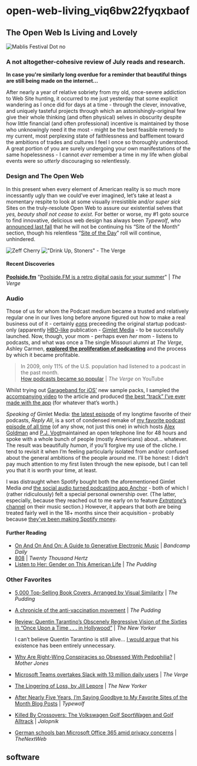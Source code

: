 # open-web-living\_viq6bw22fyqxbaof

## The Open Web Is Living and Lovely

![Mablis Festival Dot no](https://i.snap.as/SyC3Nsv.png)

### A not altogether-cohesive review of July reads and research.

**In case you're similarly long overdue for a reminder that beautiful things are still being made on the internet...**

After nearly a year of relative sobriety from my old, once-severe addiction to Web Site hunting, it occurred to me just yesterday that some explicit wandering as I once did for days at a time - through the clever, innovative, and uniquely tasteful projects through which an astonishingly-original few give their whole thinking \(and often physical\) selves in obscurity despite how little financial \(and often professional\) incentive is maintained by those who unknowingly need it the most - might be the best feasible remedy to my current, most perplexing state of faithlessness and bafflement toward the ambitions of trades and cultures I feel I once so thoroughly understood. A great portion of you are surely undergoing your own manifestations of the same hopelessness - I cannot _ever_ remember a time in my life when global events were so _utterly_ discouraging so relentlessly.

### Design and The Open Web

In this present when every element of American reality is so much more incessantly ugly than we could’ve ever imagined, let’s take at least a momentary respite to look at some visually irresistible and/or _super sick_ Sites on the truly-resolute Open Web to assure our existential selves that _yes, beauty shall not cease to exist_. For better or worse, my \#1 goto source to find innovative, delicious web design has always been _Typewolf_, who [announced last fall](https://www.typewolf.com/blog/goodbye-to-favorite-sites-posts) that he will not be continuing his “Site of the Month” section, though his relentless “[Site of the Day](https://www.typewolf.com/site-of-the-day)” roll will continue, unhindered.

![Zeff Cherry](https://i.snap.as/5Qq3Obi.png) ![&quot;Drink Up, Stoners&quot; - The Verge](https://i.snap.as/fFsPA91.jpg)

#### Recent Discoveries

[**Poolside.fm**](http://poolside.fm) "[Poolside.FM is a retro digital oasis for your summer](https://www.theverge.com/2019/7/26/8931651/poolside-fm-website-retro-summer-80s-soundcloud-playlist)" \| _The Verge_

### Audio

Those of us for whom the Podcast medium became a trusted and relatively regular one in our lives long before anyone figured out how to make a real business out of it - certainly [_eons_](https://www.macworld.com/article/1048271/podcastword.html) preceeding the original startup podcast-only \(apparently [HBO-like](https://www.niemanlab.org/2015/07/gimlet-wants-to-become-the-hbo-of-podcasting-heres-what-its-founders-learned-trying-to-get-there/) publication - [Gimlet Media](https://observer.com/2015/02/gimlet-media/) - to be successfully launched. Now, though, your mom - perhaps even _her_ mom - listens to podcasts, and what was once a The single Missouri alumni at _The Verge_, Ashley Carmen, [**explored the proliferation of podcasting**](https://www.theverge.com/2019/7/19/20699360/podcasts-business-advertising-revenue-serial-apple-spotify-big-picture) and the process by which it became profitable.

> In 2009, only 11% of the U.S. population had listened to a podcast in the past month.  
> [How podcasts became so popular](https://www.theverge.com/2019/7/19/20699360/podcasts-business-advertising-revenue-serial-apple-spotify-big-picture) \| _The Verge_ on YouTube

Whilst trying out [Garageband for iOS’](https://apps.apple.com/us/app/garageband/id408709785) new sample packs, I sampled the [accompanying video](https://youtu.be/DvisTHAvaIE) to the article and produced [the best “track” I’ve ever made with the app](https://soundcloud.com/chordoslut/everyone-has-a-podcast-none-but-god-are-listening/s-ICt6x) \(for whatever that’s worth.\)

_Speaking of_ Gimlet Media: [the latest episode](https://gimletmedia.com/shows/reply-all/xjhx3l/146-summer-hotline) of my longtime favorite of their podcasts, _Reply All_, is a sort of condensed remake of [my favorite podcast episode of all time](https://gimletmedia.com/shows/reply-all/llhezj) \(of any show, not just this one\) in which hosts [Alex Goldman](https://twitter.com/AGoldmund) and [P.J. Vogt](https://twitter.com/PJVogt)maintained an open telephone line for 48 hours and spoke with a whole bunch of people \(mostly Americans\) about... whatever. The result was beautifully _human_, if you’ll forgive my use of the cliche. I tend to revisit it when I’m feeling particularly isolated from and/or confused about the general ambitions of the people around me. I’ll be honest: I didn’t pay much attention to my first listen through the new episode, but I can tell you that it is worth your time, at least.

I was distraught when Spotify bought both the aforementioned Gimlet Media _and_ [the social audio turned podcasting app Anchor](https://medium.com/anchor/anchor-is-joining-spotify-70356e3ac23f) - both of which I \(rather ridiculously\) felt a special personal ownership over. \(The latter, especially, because they reached out to me early on to feature [_Extratone_’s channel](http://anchor.fm/extratone) on their music section.\) However, it appears that both are being treated fairly well in the 18+ months since their acquisition - probably because [they’ve been making Spotify money](https://www.theverge.com/2019/7/31/20748337/spotify-earnings-q2-2019-podcasting-growth-users-subscribers).

#### Further Reading

* [On And On And On: A Guide to Generative Electronic Music](https://daily.bandcamp.com/2019/07/19/generative-music-guide/) \| _Bandcamp Daily_
* [808](https://www.20k.org/episodes/808) \| _Twenty Thousand Hertz_
* [Listen to Her: Gender on This American Life](https://pudding.cool/2017/09/this-american-life/) \| _The Pudding_

### Other Favorites

* [5,000 Top-Selling Book Covers, Arranged by Visual Similarity](https://pudding.cool/2019/07/book-covers/) \| _The Pudding_
* [A chronicle of the anti-vaccination movement](https://pudding.cool/2019/06/science_etc_2/) \| _The Pudding_
* [Review: Quentin Tarantino’s Obscenely Regressive Vision of the Sixties in “Once Upon a Time . . . in Hollywood”](https://www.newyorker.com/culture/the-front-row/review-quentin-tarantinos-obscenely-regressive-vision-of-the-sixties-in-once-upon-a-time-in-hollywood) \| _The New Yorker_

  I can’t believe Quentin Tarantino is still alive... [I would argue](https://twitter.com/neoyokel/status/1154894491075129344?s=21) that his existence has been entirely unnecessary.

* [Why Are Right-Wing Conspiracies so Obsessed With Pedophilia?](https://www.motherjones.com/politics/2019/07/why-are-right-wing-conspiracies-so-obsessed-with-pedophilia/) \| _Mother Jones_
* [Microsoft Teams overtakes Slack with 13 million daily users](https://www.theverge.com/2019/7/11/20689143/microsoft-teams-active-daily-users-stats-slack-competition) \| _The Verge_
* [The Lingering of Loss, by Jill Lepore](https://www.newyorker.com/magazine/2019/07/08/the-lingering-of-loss) \| _The New Yorker_
* [After Nearly Five Years, I’m Saying Goodbye to My Favorite Sites of the Month Blog Posts](https://www.typewolf.com/blog/goodbye-to-favorite-sites-posts) \| _Typewolf_
* [Killed By Crossovers: The Volkswagen Golf SportWagen and Golf Alltrack](https://jalopnik.com/killed-by-crossovers-the-volkswagen-golf-sportwagen-an-1836447514) \| _Jalopnik_
* [German schools ban Microsoft Office 365 amid privacy concerns](https://thenextweb.com/privacy/2019/07/15/german-schools-ban-microsoft-office-365-amid-privacy-concerns/) \| _TheNextWeb_

## software

